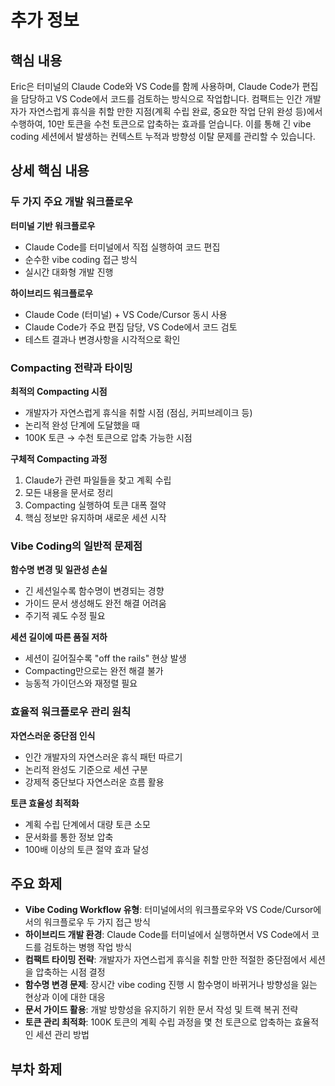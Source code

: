 # 추가 정보

## 핵심 내용
Eric은 터미널의 Claude Code와 VS Code를 함께 사용하며, Claude Code가 편집을 담당하고 VS Code에서 코드를 검토하는 방식으로 작업합니다. 컴팩트는 인간 개발자가 자연스럽게 휴식을 취할 만한 지점(계획 수립 완료, 중요한 작업 단위 완성 등)에서 수행하여, 10만 토큰을 수천 토큰으로 압축하는 효과를 얻습니다. 이를 통해 긴 vibe coding 세션에서 발생하는 컨텍스트 누적과 방향성 이탈 문제를 관리할 수 있습니다.

## 상세 핵심 내용
### 두 가지 주요 개발 워크플로우

**터미널 기반 워크플로우**
- Claude Code를 터미널에서 직접 실행하여 코드 편집
- 순수한 vibe coding 접근 방식
- 실시간 대화형 개발 진행

**하이브리드 워크플로우** 
- Claude Code (터미널) + VS Code/Cursor 동시 사용
- Claude Code가 주요 편집 담당, VS Code에서 코드 검토
- 테스트 결과나 변경사항을 시각적으로 확인

### Compacting 전략과 타이밍

**최적의 Compacting 시점**
- 개발자가 자연스럽게 휴식을 취할 시점 (점심, 커피브레이크 등)
- 논리적 완성 단계에 도달했을 때
- 100K 토큰 → 수천 토큰으로 압축 가능한 시점

**구체적 Compacting 과정**
1. Claude가 관련 파일들을 찾고 계획 수립
2. 모든 내용을 문서로 정리
3. Compacting 실행하여 토큰 대폭 절약
4. 핵심 정보만 유지하며 새로운 세션 시작

### Vibe Coding의 일반적 문제점

**함수명 변경 및 일관성 손실**
- 긴 세션일수록 함수명이 변경되는 경향
- 가이드 문서 생성해도 완전 해결 어려움
- 주기적 궤도 수정 필요

**세션 길이에 따른 품질 저하**
- 세션이 길어질수록 "off the rails" 현상 발생
- Compacting만으로는 완전 해결 불가
- 능동적 가이던스와 재정렬 필요

### 효율적 워크플로우 관리 원칙

**자연스러운 중단점 인식**
- 인간 개발자의 자연스러운 휴식 패턴 따르기
- 논리적 완성도 기준으로 세션 구분
- 강제적 중단보다 자연스러운 흐름 활용

**토큰 효율성 최적화**
- 계획 수립 단계에서 대량 토큰 소모
- 문서화를 통한 정보 압축
- 100배 이상의 토큰 절약 효과 달성

## 주요 화제
- **Vibe Coding Workflow 유형**: 터미널에서의 워크플로우와 VS Code/Cursor에서의 워크플로우 두 가지 접근 방식
- **하이브리드 개발 환경**: Claude Code를 터미널에서 실행하면서 VS Code에서 코드를 검토하는 병행 작업 방식
- **컴팩트 타이밍 전략**: 개발자가 자연스럽게 휴식을 취할 만한 적절한 중단점에서 세션을 압축하는 시점 결정
- **함수명 변경 문제**: 장시간 vibe coding 진행 시 함수명이 바뀌거나 방향성을 잃는 현상과 이에 대한 대응
- **문서 가이드 활용**: 개발 방향성을 유지하기 위한 문서 작성 및 트랙 복귀 전략
- **토큰 관리 최적화**: 100K 토큰의 계획 수립 과정을 몇 천 토큰으로 압축하는 효율적인 세션 관리 방법

## 부차 화제
